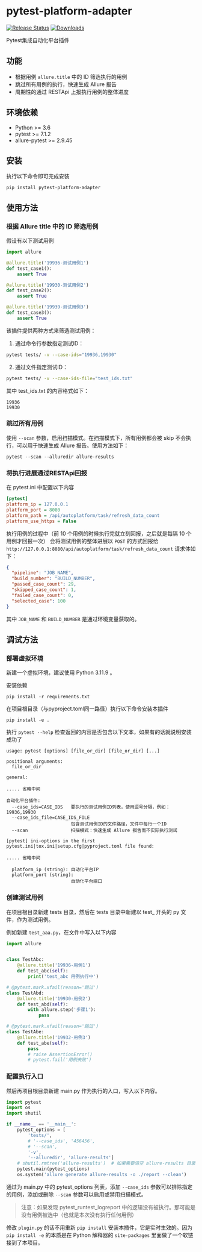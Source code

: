 # pytest-platform-adapter

[![Release
Status](https://img.shields.io/pypi/v/pytest-platform-adapter)](https://pypi.python.org/pypi/pytest-platform-adapter)
[![Downloads](https://img.shields.io/pypi/dm/pytest-platform-adapter)](https://pypi.python.org/pypi/pytest-platform-adapter)

Pytest集成自动化平台插件

## 功能

- 根据用例 `allure.title` 中的 ID 筛选执行的用例
- 跳过所有用例的执行，快速生成 Allure 报告
- 周期性的通过 RESTApi 上报执行用例的整体进度

## 环境依赖

- Python >= 3.6
- pytest >= 7.1.2
- allure-pytest >= 2.9.45

## 安装

执行以下命令即可完成安装

```shell
pip install pytest-platform-adapter
```

## 使用方法

### 根据 Allure title 中的 ID 筛选用例

假设有以下测试用例

```python
import allure

@allure.title('19936-测试用例1')
def test_case1():
    assert True

@allure.title('19930-测试用例2')
def test_case2():
    assert True

@allure.title('19939-测试用例3')
def test_case3():
    assert True
```

该插件提供两种方式来筛选测试用例：

1. 通过命令行参数指定测试ID：
```bash
pytest tests/ -v --case-ids="19936,19930"
```

2. 通过文件指定测试ID：
```bash
pytest tests/ -v --case-ids-file="test_ids.txt"
```

其中 test_ids.txt 的内容格式如下：
```
19936
19930
```

### 跳过所有用例

使用 `--scan` 参数，启用扫描模式。在扫描模式下，所有用例都会被 skip 不会执行，可以用于快速生成 Allure 报告。使用方法如下：

```shell
pytest --scan --alluredir allure-results
```

### 将执行进展通过RESTApi回报

在 pytest.ini 中配置以下内容

```ini
[pytest]
platform_ip = 127.0.0.1
platform_port = 8080
platform_path = /api/autoplatform/task/refresh_data_count
platform_use_https = False
```

执行用例的过程中（前 10 个用例的时候执行完就立刻回报，之后就是每隔 10 个用例才回报一次） 会将测试用例的整体进展以 `POST` 的方式回报给 `http://127.0.0.1:8080/api/autoplatform/task/refresh_data_count` 请求体如下：

```json
{
  "pipeline": "JOB_NAME",
  "build_number": "BUILD_NUMBER",
  "passed_case_count": 29,
  "skipped_case_count": 1,
  "failed_case_count": 0,
  "selected_case": 100
}
```

其中 `JOB_NAME` 和 `BUILD_NUMBER` 是通过环境变量获取的。


## 调试方法

### 部署虚拟环境

新建一个虚拟环境，建议使用 Python 3.11.9 。

安装依赖

```shell
pip install -r requirements.txt
```

在项目根目录（与pyproject.toml同一路径）执行以下命令安装本插件

```shell
pip install -e .
```

执行 `pytest --help` 检查返回的内容是否包含以下文本，如果有的话就说明安装成功了

```
usage: pytest [options] [file_or_dir] [file_or_dir] [...]

positional arguments:
  file_or_dir

general:

..... 省略中间

自动化平台插件:
  --case_ids=CASE_IDS   要执行的测试用例ID列表，使用逗号分隔，例如：19936,19930
  --case_ids_file=CASE_IDS_FILE
                        包含测试用例ID的文件路径，文件中每行一个ID
  --scan                扫描模式：快速生成 Allure 报告而不实际执行测试

[pytest] ini-options in the first pytest.ini|tox.ini|setup.cfg|pyproject.toml file found:

..... 省略中间

  platform_ip (string): 自动化平台IP
  platform_port (string):
                        自动化平台端口

```

### 创建测试用例

在项目根目录新建 tests 目录，然后在 tests 目录中新建以 test_ 开头的 py 文件，作为测试用例。

例如新建 `test_aaa.py`，在文件中写入以下内容

```python
import allure


class TestAbc:
    @allure.title('19936-用例1')
    def test_abc(self):
        print('test_abc 用例执行中')

# @pytest.mark.xfail(reason='跳过')
class TestAbd:
    @allure.title('19930-用例2')
    def test_abd(self):
        with allure.step('步骤1'):
            pass

# @pytest.mark.xfail(reason='跳过')
class TestAbe:
    @allure.title('19932-用例3')
    def test_abe(self):
        pass
        # raise AssertionError()
        # pytest.fail('用例失败')
```

### 配置执行入口

然后再项目根目录新建 main.py 作为执行的入口，写入以下内容。

```python
import pytest
import os
import shutil

if __name__ == '__main__':
    pytest_options = [
        'tests/',
        # '--case_ids', '456456',
        # '--scan',
        '-v',
        '--alluredir', 'allure-results']
    # shutil.rmtree('allure-results')  # 如果需要清空 allure-results 目录就解除本行注释
    pytest.main(pytest_options)
    os.system('allure generate allure-results -o ./report --clean')
```

通过为 main.py 中的 pytest_options 列表，添加 `--case_ids` 参数可以排除指定的用例，添加或删除 `--scan` 参数可以启用或禁用扫描模式。

> 注意：如果发现 pytest_runtest_logreport 中的逻辑没有被执行。那可能是没有用例被选中（也就是本次没有执行任何用例）

修改 `plugin.py` 的话不用重新 `pip install` 安装本插件，它是实时生效的。因为 `pip install -e` 的本质是在 Python 解释器的 `site-packages` 里面做了一个软链接到了本项目。
